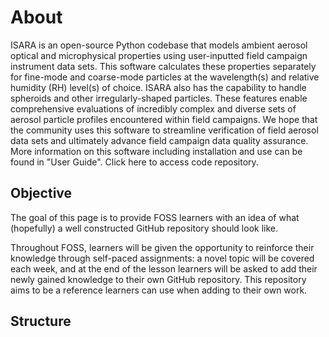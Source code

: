 # About  

ISARA is an open-source Python codebase that models ambient aerosol optical and microphysical properties using user-inputted field campaign instrument data sets. 
This software calculates these properties separately for fine-mode and coarse-mode particles at the wavelength(s) and relative humidity (RH) level(s) of choice. 
ISARA also has the capability to handle spheroids and other irregularly-shaped particles. These features enable comprehensive evaluations of incredibly complex 
and diverse sets of aerosol particle profiles encountered within field campaigns. We hope that the community uses this software to streamline verification of field 
aerosol data sets and ultimately advance field campaign data quality assurance. More information on this software including installation and use can be found in 
"User Guide". Click here to access code repository. 

## Objective

The goal of this page is to provide FOSS learners with an idea of what (hopefully) a well constructed GitHub repository should look like.

Throughout FOSS, learners will be given the opportunity to reinforce their knowledge through self-paced assignments: a novel topic will be covered each week, and at the end of the lesson learners will be asked to add their newly gained knowledge to their own GitHub repository. This repository aims to be a reference learners can use when adding to their own work.

## Structure


